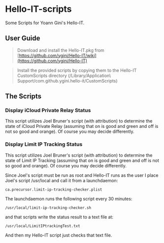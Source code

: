 # Hello-IT-scripts
Some Scripts for Yoann Gini's Hello-IT.

## User Guide

> Download and install the Hello-IT.pkg from [https://github.com/ygini/Hello-IT/wiki](https://github.com/ygini/Hello-IT)

> Install the provided scripts by copying them to the Hello-IT CustomScripts directory (/Library/Application\ Support/com.github.ygini.hello-it/CustomScripts)

## The Scripts

### Display iCloud Private Relay Status

This script utilizes Joel Bruner's script (with attribution) to determine the state of iCloud Private Relay (assuming that on is good and green and off is not so good and orange). Of course you may decide differently.

### Display Limit IP Tracking Status

This script utilizes Joel Bruner's script (with attribution) to determine the state of Limit IP Tracking (assuming that on is good and green and off is not so good and orange). Of course you may decide differently.

Since Joel's script must be run as root and Hello-IT runs as the user I place Joel's script /usr/local and call it from a launchdaemon:

`ca.precursor.limit-ip-tracking-checker.plist`

The launchdaemon runs the following script every 30 minutes:

`/usr/local/limit-ip-tracking-checker.sh`

and that scripts write the status result to a text file at:

`/usr/local/LimitIPtrackingTest.txt`

And then my Hello-IT script just checks that text file.

